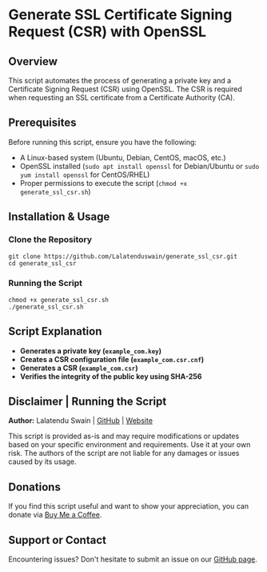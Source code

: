 # Generate SSL Certificate Signing Request (CSR) with OpenSSL

## Overview
This script automates the process of generating a private key and a Certificate Signing Request (CSR) using OpenSSL. The CSR is required when requesting an SSL certificate from a Certificate Authority (CA).

## Prerequisites
Before running this script, ensure you have the following:

- A Linux-based system (Ubuntu, Debian, CentOS, macOS, etc.)
- OpenSSL installed (`sudo apt install openssl` for Debian/Ubuntu or `sudo yum install openssl` for CentOS/RHEL)
- Proper permissions to execute the script (`chmod +x generate_ssl_csr.sh`)

## Installation & Usage

### Clone the Repository
```
git clone https://github.com/Lalatenduswain/generate_ssl_csr.git
cd generate_ssl_csr
```

### Running the Script
```
chmod +x generate_ssl_csr.sh
./generate_ssl_csr.sh
```

## Script Explanation
- **Generates a private key (`example_com.key`)**
- **Creates a CSR configuration file (`example_com.csr.cnf`)**
- **Generates a CSR (`example_com.csr`)**
- **Verifies the integrity of the public key using SHA-256**

## Disclaimer | Running the Script

**Author:** Lalatendu Swain | [GitHub](https://github.com/Lalatenduswain) | [Website](https://blog.lalatendu.info/)

This script is provided as-is and may require modifications or updates based on your specific environment and requirements. Use it at your own risk. The authors of the script are not liable for any damages or issues caused by its usage.

## Donations
If you find this script useful and want to show your appreciation, you can donate via [Buy Me a Coffee](https://www.buymeacoffee.com/lalatendu.swain).

## Support or Contact
Encountering issues? Don't hesitate to submit an issue on our [GitHub page](https://github.com/Lalatenduswain/generate_ssl_csr/issues).
